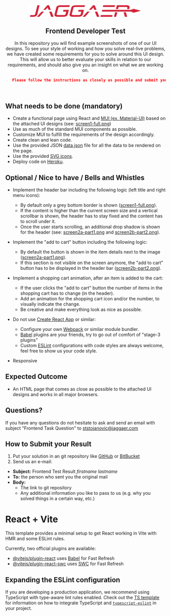 <!-- markdownlint-disable-next-line -->
<p align="center">
  <a href="https://www.jaggaer.com/" rel="noopener" target="_blank"><img width="350" src="./logo.svg" alt="Jaggaer logo"></a>
</p>

<h2 align="center">Frontend Developer Test</h1>

<div align="center">

In this repository you will find example screenshots of one of our UI designs. To see your style of working and how you solve real-live problems, we have created some requirements for you to solve around this UI design. This will allow us to better evaluate your skills in relation to our requirements, and should also give you an insight on what we are working on.

```json
   Please follow the instructions as closely as possible and submit your result within four days
```

</div>

<br/>

## What needs to be done (mandatory)

- Create a functional page using React and [MUI (ex. Material-UI)](https://mui.com/) based on the attached UI designs (see: [screen1-full.png](./screen1-full.png))
- Use as much of the standard MUI components as possible.
- Customize MUI to fulfill the requirements of the design accordingly.
- Create clean and lean code.
- Use the provided JSON [data.json](./resources/data/data.json) file for all the data to be rendered on the page.
- Use the provided [SVG icons](./resources/icons).
- Deploy code on [Heroku](https://www.heroku.com/).

## Optional / Nice to have / Bells and Whistles

- Implement the header bar including the following logic (left title and right menu icons):

  - By default only a grey bottom border is shown ([screen1-full.png](./resources/screens/screen1-full.png)).
  - If the content is higher than the current screen size and a vertical scrollbar is shown, the header has to stay fixed and the content has to scroll under it.
  - Once the user starts scrolling, an additional drop shadow is shown for the header (see: [screen2a-part1.png](./resources/screens/screen2a-part1.png) and [screen2b-part2.png](./resources/screens/screen2b-part2.png)).

- Implement the "add to cart" button including the following logic:
  - By default the button is shown in the item details next to the image ([screen2a-part1.png](./resources/screens/screen2a-part1.png)).
  - If this section is not visible on the screen anymore, the "add to cart" button has to be displayed in the header bar ([screen2b-part2.png](./resources/screens/screen2b-part2.png)).
- Implement a shopping cart animation, after an item is added to the cart:
  - If the user clicks the "add to cart" button the number of items in the shopping cart has to change (in the header).
  - Add an animation for the shopping cart icon and/or the number, to visually indicate the change.
  - Be creative and make everything look as nice as possible.
- Do not use [Create React App](https://reactjs.org/docs/create-a-new-react-app.html) or similar:
  - Configure your own [Webpack](https://webpack.js.org/) or similar module bundler.
  - [Babel](https://babeljs.io/) plugins are your friends, try to go out of comfort of "stage-3 plugins"
  - Custom [ESLint](https://eslint.org/) configurations with code styles are always welcome, feel free to show us your code style.
- Responsive

## Expected Outcome

- An HTML page that comes as close as possible to the attached UI designs and works in all major browsers.

## Questions?

If you have any questions do not hesitate to ask and send an email with subject "Frontend Task Question" to [ststojanovic@jaggaer.com](ststojanovic@jaggaer.com)

## How to Submit your Result

1. Put your solution in an git repository like [GitHub](https://github.com/) or [BitBucket](https://bitbucket.org/product)
2. Send us an e-mail:

- **Subject:** Frontend Test Result _firstname lastname_
- **To:** the person who sent you the original mail
- **Body:**
  - The link to git repository
  - Any additional information you like to pass to us (e.g. why you solved things in a certain way, etc.)

# React + Vite

This template provides a minimal setup to get React working in Vite with HMR and some ESLint rules.

Currently, two official plugins are available:

- [@vitejs/plugin-react](https://github.com/vitejs/vite-plugin-react/blob/main/packages/plugin-react) uses [Babel](https://babeljs.io/) for Fast Refresh
- [@vitejs/plugin-react-swc](https://github.com/vitejs/vite-plugin-react/blob/main/packages/plugin-react-swc) uses [SWC](https://swc.rs/) for Fast Refresh

## Expanding the ESLint configuration

If you are developing a production application, we recommend using TypeScript with type-aware lint rules enabled. Check out the [TS template](https://github.com/vitejs/vite/tree/main/packages/create-vite/template-react-ts) for information on how to integrate TypeScript and [`typescript-eslint`](https://typescript-eslint.io) in your project.
